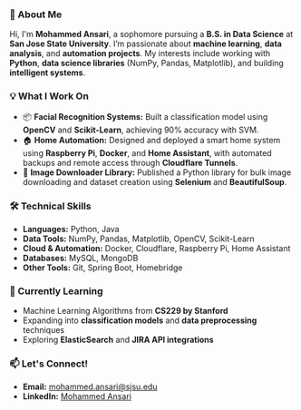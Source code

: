 

### 👋 About Me

Hi, I'm **Mohammed Ansari**, a sophomore pursuing a **B.S. in Data Science** at **San Jose State University**. I’m passionate about **machine learning**, **data analysis**, and **automation projects**. My interests include working with **Python**, **data science libraries** (NumPy, Pandas, Matplotlib), and building **intelligent systems**.

### 💡 What I Work On
- 📦 **Facial Recognition Systems:** Built a classification model using **OpenCV** and **Scikit-Learn**, achieving 90% accuracy with SVM.  
- 🏠 **Home Automation:** Designed and deployed a smart home system using **Raspberry Pi**, **Docker**, and **Home Assistant**, with automated backups and remote access through **Cloudflare Tunnels**.  
- 📸 **Image Downloader Library:** Published a Python library for bulk image downloading and dataset creation using **Selenium** and **BeautifulSoup**.

### 🛠️ Technical Skills
- **Languages:** Python, Java  
- **Data Tools:** NumPy, Pandas, Matplotlib, OpenCV, Scikit-Learn  
- **Cloud & Automation:** Docker, Cloudflare, Raspberry Pi, Home Assistant  
- **Databases:** MySQL, MongoDB  
- **Other Tools:** Git, Spring Boot, Homebridge  

### 🚀 Currently Learning
- Machine Learning Algorithms from **CS229 by Stanford**  
- Expanding into **classification models** and **data preprocessing** techniques  
- Exploring **ElasticSearch** and **JIRA API integrations**  

### 📫 Let's Connect!
- **Email:** mohammed.ansari@sjsu.edu  
- **LinkedIn:** [Mohammed Ansari](https://www.linkedin.com/in/imohammed-ansari/)  


